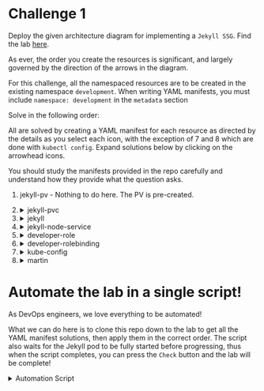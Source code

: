 # Challenge 1

Deploy the given architecture diagram for implementing a `Jekyll SSG`. Find the lab [here](https://kodekloud.com/topic/kubernetes-challenge-1/).

As ever, the order you create the resources is significant, and largely governed by the direction of the arrows in the diagram.

For this challenge, all the namespaced resources are to be created in the existing namespace `development`. When writing YAML manifests, you must include `namespace: development` in the `metadata` section

Solve in the following order:

All are solved by creating a YAML manifest for each resource as directed by the details as you select each icon, with the exception of 7 and 8 which are done with `kubectl config`. Expand solutions below by clicking on the arrowhead icons.

You should study the manifests provided in the repo carefully and understand how they provide what the question asks.

1. jekyll-pv - Nothing to do here. The PV is pre-created.
1.  <details>
    <summary>jekyll-pvc</summary>

    Apply the [manifest](./jekyll-pvc.yaml)

    </details>

1.  <details>
    <summary>jekyll</summary>

    Apply the [manifest](./jekyll-pod.yaml)

    The pod will take at least 30 seconds to initialize.

    </details>

1.  <details>
    <summary>jekyll-node-service</summary>

    Apply the [manifest](./jekyll-node-service.yaml)

    </details>

1.  <details>
    <summary>developer-role</summary>
    </br>

    ```
    kubectl create role developer-role --resource=pods,svc,pvc --verb="*" -n development
    ```

    </br>--- OR ---</br></br>Apply the [manifest](./developer-role.yaml)

    </details>

1.  <details>
    <summary>developer-rolebinding</summary>
    </br>

    ```
    kubectl create rolebinding developer-rolebinding --role=developer-role --user=martin -n development
    ```

    </br>--- OR ---</br></br>Apply the [manifest](./developer-rolebinding.yaml)

    </details>

1.  <details>
    <summary>kube-config</summary>

    ```bash
    kubectl config set-credentials martin --client-certificate ./martin.crt --client-key ./martin.key
    kubectl config set-context developer --cluster kubernetes --user martin
    ```

    </details>

1.  <details>
    <summary>martin</summary>

    ```bash
    kubectl config use-context developer
    ```

    </details>

# Automate the lab in a single script!

As DevOps engineers, we love everything to be automated!

What we can do here is to clone this repo down to the lab to get all the YAML manifest solutions, then apply them in the correct order. The script also waits for the Jekyll pod to be fully started before progressing, thus when the script completes, you can press the `Check` button and the lab will be complete!

<details>
<summary>Automation Script</summary>

Paste this entire script to the lab terminal, sit back and enjoy!

```bash
{
    # Clone this repo to get the manifests
    git clone --depth 1 https://github.com/kodekloudhub/kubernetes-challenges.git

    ### PVC
    kubectl apply -f kubernetes-challenges/challenge-1/jekyll-pvc.yaml

    ### POD
    kubectl apply -f kubernetes-challenges/challenge-1/jekyll-pod.yaml

    # Wait for pod to be running
    echo "Waiting for Jekyll pod to be running. If it remains pending for more than 2 minutes, there may be an issue. Press CTRL-C and check the pod."

    phase="Pending"
    while [ "$phase" = "Pending" ]
    do
        sleep 2
        phase=$(kubectl get pod -n development jekyll -o jsonpath='{.status.phase}')
        echo "Pod status: $phase"
    done

    if [ "$phase" != "Running" ]
    then
        echo "The pod did not start correctly. Please reload the lab and try again."
        echo "If the issue persists, please report it in Slack in kubernetes-challenges channel"
        echo "https://kodekloud.slack.com/archives/C02LS58EGQ4"
        cd ~
        echo "Press CTRL-C to exit"
        read x
    fi

    ### Service
    kubectl apply -f kubernetes-challenges/challenge-1/jekyll-node-service.yaml

    ### Role
    kubectl create role developer-role --resource=pods,svc,pvc --verb="*" -n development

    ## RoleBinding
    kubectl create rolebinding developer-rolebinding --role=developer-role --user=martin -n development

    ## Martin

    kubectl config set-credentials martin --client-certificate ./martin.crt --client-key ./martin.key
    kubectl config set-context developer --cluster kubernetes --user martin

    ## kube-config

    kubectl config use-context developer

    echo -e "\n\nAutomation complete! Press the Check button.\n"
}

```

</details>






